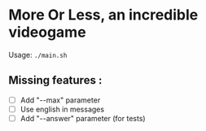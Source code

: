 # More Or Less, an incredible videogame

Usage: `./main.sh`

## Missing features :
- [ ] Add "--max" parameter
- [ ] Use english in messages
- [ ] Add "--answer" parameter (for tests)